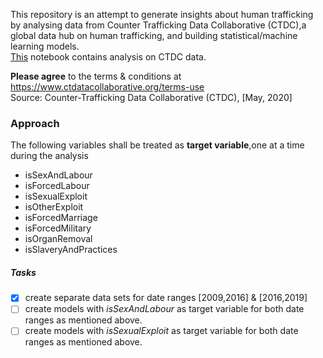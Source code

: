 This repository is an attempt to generate insights about human trafficking by analysing data from Counter Trafficking Data Collaborative (CTDC),a global data hub on human trafficking, and building statistical/machine learning models.  
[This](./work.ipynb) notebook contains analysis on CTDC data.  

**Please agree** to the terms & conditions at https://www.ctdatacollaborative.org/terms-use  
Source: Counter-Trafficking Data Collaborative (CTDC), [May, 2020]


### Approach
The following variables shall be treated as **target variable**,one at a time during the analysis  
- isSexAndLabour	
- isForcedLabour  
- isSexualExploit	
- isOtherExploit	
- isForcedMarriage	
- isForcedMilitary	
- isOrganRemoval	
- isSlaveryAndPractices

##### Tasks
- [x] create separate data sets for date ranges [2009,2016] & [2016,2019]  
- [ ] create models with *isSexAndLabour* as target variable for both date ranges as mentioned above.  	
- [ ] create models with *isSexualExploit* as target variable for both date ranges as mentioned above. 

